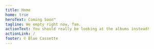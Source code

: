 ```yaml
---
title: Home
home: true
heroText: Coming Soon™
tagline: We empty right now, fam.
actionText: You should really be looking at the albums instead!
actionLink: /
footer: © Blue Cassette
---
```


